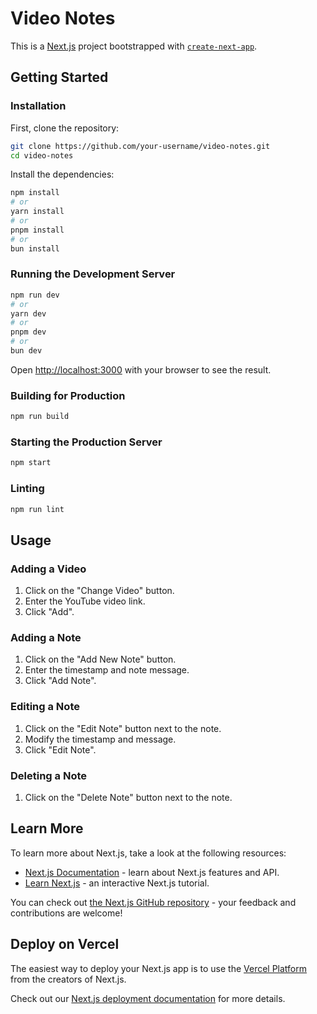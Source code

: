 # Video Notes

This is a [Next.js](https://nextjs.org/) project bootstrapped with [`create-next-app`](https://github.com/vercel/next.js/tree/canary/packages/create-next-app).

## Getting Started

### Installation

First, clone the repository:

```bash
git clone https://github.com/your-username/video-notes.git
cd video-notes
```

Install the dependencies:

```bash
npm install
# or
yarn install
# or
pnpm install
# or
bun install
```

### Running the Development Server

```bash
npm run dev
# or
yarn dev
# or
pnpm dev
# or
bun dev
```

Open [http://localhost:3000](http://localhost:3000) with your browser to see the result.

### Building for Production

```bash
npm run build
```

### Starting the Production Server

```bash
npm start
```

### Linting

```bash
npm run lint
```

## Usage

### Adding a Video

1. Click on the "Change Video" button.
2. Enter the YouTube video link.
3. Click "Add".

### Adding a Note

1. Click on the "Add New Note" button.
2. Enter the timestamp and note message.
3. Click "Add Note".

### Editing a Note

1. Click on the "Edit Note" button next to the note.
2. Modify the timestamp and message.
3. Click "Edit Note".

### Deleting a Note

1. Click on the "Delete Note" button next to the note.

## Learn More

To learn more about Next.js, take a look at the following resources:

- [Next.js Documentation](https://nextjs.org/docs) - learn about Next.js features and API.
- [Learn Next.js](https://nextjs.org/learn) - an interactive Next.js tutorial.

You can check out [the Next.js GitHub repository](https://github.com/vercel/next.js/) - your feedback and contributions are welcome!

## Deploy on Vercel

The easiest way to deploy your Next.js app is to use the [Vercel Platform](https://vercel.com/new?utm_medium=default-template&filter=next.js&utm_source=create-next-app&utm_campaign=create-next-app-readme) from the creators of Next.js.

Check out our [Next.js deployment documentation](https://nextjs.org/docs/deployment) for more details.
